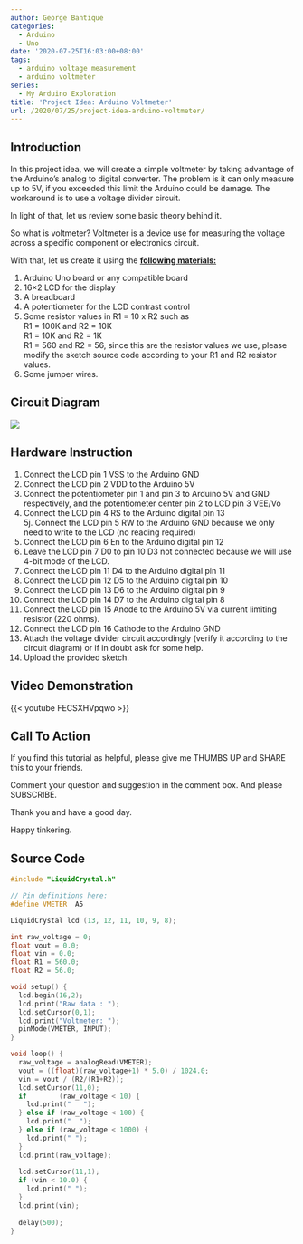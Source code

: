 ```yaml
---
author: George Bantique
categories:
  - Arduino
  - Uno
date: '2020-07-25T16:03:00+08:00'
tags:
  - arduino voltage measurement
  - arduino voltmeter
series:
  - My Arduino Exploration
title: 'Project Idea: Arduino Voltmeter'
url: /2020/07/25/project-idea-arduino-voltmeter/
---
```


## **Introduction**

In this project idea, we will create a simple voltmeter by taking advantage of the Arduino’s analog to digital converter. The problem is it can only measure up to 5V, if you exceeded this limit the Arduino could be damage. The workaround is to use a voltage divider circuit.

In light of that, let us review some basic theory behind it.

So what is voltmeter? Voltmeter is a device use for measuring the voltage across a specific component or electronics circuit.

With that, let us create it using the **<u>following materials:</u>**  
1. Arduino Uno board or any compatible board  
2. 16×2 LCD for the display  
3. A breadboard  
4. A potentiometer for the LCD contrast control  
5. Some resistor values in R1 = 10 x R2 such as  
 R1 = 100K and R2 = 10K  
 R1 = 10K and R2 = 1K  
 R1 = 560 and R2 = 56, since this are the resistor values we use, please modify the sketch source code according to your R1 and R2 resistor values.  
6. Some jumper wires.

## **Circuit Diagram**

![](/images/Arduino%2BVoltmeter%2BCircuit%2BDiagram.png)

## **Hardware Instruction**

1. Connect the LCD pin 1 VSS to the Arduino GND  
2. Connect the LCD pin 2 VDD to the Arduino 5V  
3. Connect the potentiometer pin 1 and pin 3 to Arduino 5V and GND respectively, and the potentiometer center pin 2 to LCD pin 3 VEE/Vo  
4. Connect the LCD pin 4 RS to the Arduino digital pin 13  
5j. Connect the LCD pin 5 RW to the Arduino GND because we only need to write to the LCD (no reading required)  
6. Connect the LCD pin 6 En to the Arduino digital pin 12  
7. Leave the LCD pin 7 D0 to pin 10 D3 not connected because we will use 4-bit mode of the LCD.  
8. Connect the LCD pin 11 D4 to the Arduino digital pin 11  
9. Connect the LCD pin 12 D5 to the Arduino digital pin 10  
10. Connect the LCD pin 13 D6 to the Arduino digital pin 9  
11. Connect the LCD pin 14 D7 to the Arduino digital pin 8  
12. Connect the LCD pin 15 Anode to the Arduino 5V via current limiting resistor (220 ohms).  
13. Connect the LCD pin 16 Cathode to the Arduino GND
14. Attach the voltage divider circuit accordingly (verify it according to the circuit diagram) or if in doubt ask for some help.  
15. Upload the provided sketch.

## **Video Demonstration**

{{< youtube FECSXHVpqwo >}}

## **Call To Action**

If you find this tutorial as helpful, please give me THUMBS UP and SHARE this to your friends.

Comment your question and suggestion in the comment box. And please SUBSCRIBE.

Thank you and have a good day.

Happy tinkering.

## **Source Code**

```cpp { lineNos="true" wrap="true" }
#include "LiquidCrystal.h"

// Pin definitions here:
#define VMETER  A5

LiquidCrystal lcd (13, 12, 11, 10, 9, 8);

int raw_voltage = 0;
float vout = 0.0;
float vin = 0.0;
float R1 = 560.0;
float R2 = 56.0;

void setup() {
  lcd.begin(16,2);
  lcd.print("Raw data : ");
  lcd.setCursor(0,1);
  lcd.print("Voltmeter: ");
  pinMode(VMETER, INPUT);
}

void loop() {
  raw_voltage = analogRead(VMETER);
  vout = ((float)(raw_voltage+1) * 5.0) / 1024.0;
  vin = vout / (R2/(R1+R2)); 
  lcd.setCursor(11,0);
  if        (raw_voltage < 10) {
    lcd.print("   ");
  } else if (raw_voltage < 100) {
    lcd.print("  ");
  } else if (raw_voltage < 1000) {
    lcd.print(" ");
  }
  lcd.print(raw_voltage);
  
  lcd.setCursor(11,1);
  if (vin < 10.0) {
    lcd.print(" ");
  }
  lcd.print(vin);
  
  delay(500);
}
```

